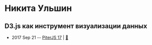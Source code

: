 # Никита Ульшин

## D3.js как инструмент визуализации данных
- 2017 Sep 21 -- [PiterJS 17](https://www.youtube.com/watch?v=Sc3xvc7KhXY)  | [:notebook:](https://github.com/piterjs/piterjs.org/blob/master/events/17/Nikita_Ulshin.pdf)  
